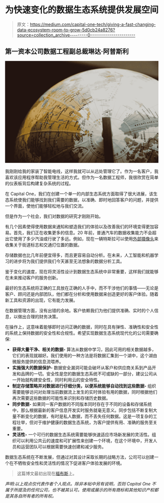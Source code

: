 # 为快速变化的数据生态系统提供发展空间

> 原文：<https://medium.com/capital-one-tech/giving-a-fast-changing-data-ecosystem-room-to-grow-5d0cb24a8276?source=collection_archive---------0----------------------->

## 第一资本公司数据工程副总裁琳达·阿普斯利

![](img/7a8d9358ccc6faf4b912014e910a96ab.png)

我刚刚给我的家装了智能电线，这样我就可以从远处管理它了。作为一名客户，我喜欢该应用程序帮助我管理生活的方式。但作为一名数据工程师，我很欣赏在简单的仪表板背后构建复杂系统的过程。

在 Capital One，我们在创建一个单一的内部生态系统方面取得了很大进展，该生态系统使我们能够找到我们需要的数据，以准确、即时地回答客户的问题，并提供一个界面，使他们能够轻松地与我们交流。

但是作为一个社会，我们对数据的研究才刚刚开始。

有几个因素使得使用数据来通知和塑造我们的体验以及改善我们的环境变得更加容易。首先，我们正在收集更多的信息。20 年前，普通汽车的数据收集能力不会超出它使用了多少汽油或行驶了多远。例如，现在一辆特斯拉可以使用[外部摄像头](https://www.businessinsider.com/tesla-chris-lattner-explains-how-car-data-is-used-2017-6)来收集关于街道标志和交通灯位置的数据。

存储数据也比几年前便宜得多，而且更容易自动分析。在未来，人工智能和机器学习的进步将为我们提供我们今天甚至无法想象的数据分析工具。

鉴于变化的速度，现在将灵活性设计到数据生态系统中非常重要，这样我们就能够在未来推动客户的服务创新。

最好的生态系统将正确的工具放在正确的人手中，而不干涉他们的事情——无论是客户、顾问还是内部团队，他们都在分析和使用数据来创造更好的客户体验。随着新工具和资源的出现，它有能力发展。

在数据管理方面，没有出错的余地。客户依赖我们为他们提供准确、实时的个人信息，以做出合理的财务决策。

在操作上，这意味着能够即时访问正确的数据，同时在具有弹性、准确性和安全性的系统上保持数据的安全性和合规性。希望实现数据生态系统现代化的公司需要确保:

*   **获得大量干净、相关的数据-** 算法从数据中学习，因此可用的相关数据越多，它们的表现就越好。我们使用的一种方法是将数据汇集到一个湖中，这个湖由微服务提供的信息流喂养。
*   **实施强大的数据保护-** 数据安全漏洞可能会破坏从客户和供应商关系到产品开发和品牌的一切。安全性是您的数据生态系统不可或缺的一部分，建议公司从一开始就构建安全性，同时利用云的安全特性。
*   **制定存储策略并对数据进行仔细分类，以便系统能够自动找到这些数据-** 组织需要能够访问对处理当前数据流上发生的实时体验有用的数据，同时根据他们再次需要这些数据的可能性来识别和存储历史数据。
*   **同步数据-** 如果同一客户数据的不同版本同时存在于不同的设备和存储系统中，那么根据最新的客户信息开发实时服务就毫无意义。同步包括不断复制大量不断变化的数据，有时是私人数据，而不丢失任何数据。这是一项复杂的工程壮举，但对于维护健康的数据生态系统，为客户提供有用、准确的服务至关重要。
*   **灵活性-** 一个可行的数据生态系统需要能够快速适应市场新发展的灵活性。组织可以利用公共云的速度和可扩展性来创建一个环境，在这个环境中，开发人员和运营团队可以根据需要快速创建和减少服务。

数据生态系统在不断发展，但通过对其设计采取长期的战略方法，公司可以创建一个在不牺牲安全性和灵活性的情况下促进客户体验发展的环境。

> 这篇博文最初出现在[福布斯](https://www.forbes.com/sites/forbestechcouncil/2018/11/29/how-to-give-a-fast-changing-data-ecosystem-room-to-grow/#39a349bc5dd6)上。

*声明:以上观点仅代表作者个人观点。除非本帖中另有说明，否则 Capital One 不属于所提及的任何公司，也不被其认可。使用或展示的所有商标和其他知识产权都是其各自所有者的所有权。*